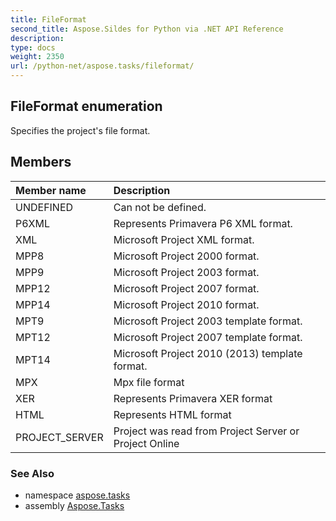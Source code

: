 ```yaml
---
title: FileFormat
second_title: Aspose.Sildes for Python via .NET API Reference
description: 
type: docs
weight: 2350
url: /python-net/aspose.tasks/fileformat/
---
```


## FileFormat enumeration

Specifies the project's file format.

## Members
| Member name | Description |
| :- | :- |
|UNDEFINED|Can not be defined.|
|P6XML|Represents Primavera P6 XML format.|
|XML|Microsoft Project XML format.|
|MPP8|Microsoft Project 2000 format.|
|MPP9|Microsoft Project 2003 format.|
|MPP12|Microsoft Project 2007 format.|
|MPP14|Microsoft Project 2010 format.|
|MPT9|Microsoft Project 2003 template format.|
|MPT12|Microsoft Project 2007 template format.|
|MPT14|Microsoft Project 2010 (2013) template format.|
|MPX|Mpx file format|
|XER|Represents Primavera XER format|
|HTML|Represents HTML format|
|PROJECT_SERVER|Project was read from Project Server or Project Online|

### See Also

* namespace [aspose.tasks](../../aspose.tasks/)
* assembly [Aspose.Tasks](/tasks/python-net/)

